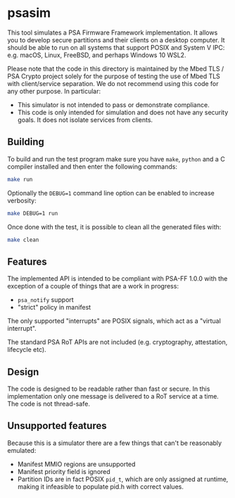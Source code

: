 # psasim

This tool simulates a PSA Firmware Framework implementation.
It allows you to develop secure partitions and their clients on a desktop computer.
It should be able to run on all systems that support POSIX and System V IPC:
e.g. macOS, Linux, FreeBSD, and perhaps Windows 10 WSL2.

Please note that the code in this directory is maintained by the Mbed TLS / PSA Crypto project solely for the purpose of testing the use of Mbed TLS with client/service separation. We do not recommend using this code for any other purpose. In particular:

* This simulator is not intended to pass or demonstrate compliance.
* This code is only intended for simulation and does not have any security goals. It does not isolate services from clients.

## Building

To build and run the test program make sure you have `make`, `python` and a
C compiler installed and then enter the following commands:

```sh
make run
```

Optionally the `DEBUG=1` command line option can be enabled to increase verbosity:

```sh
make DEBUG=1 run
```

Once done with the test, it is possible to clean all the generated files with:

```sh
make clean
```

## Features

The implemented API is intended to be compliant with PSA-FF 1.0.0 with the exception of a couple of things that are a work in progress:

* `psa_notify` support
* "strict" policy in manifest

The only supported "interrupts" are POSIX signals, which act
as a "virtual interrupt".

The standard PSA RoT APIs are not included (e.g. cryptography, attestation, lifecycle etc).

## Design

The code is designed to be readable rather than fast or secure.
In this implementation only one message is delivered to a
RoT service at a time.
The code is not thread-safe.

## Unsupported features

Because this is a simulator there are a few things that
can't be reasonably emulated:

* Manifest MMIO regions are unsupported
* Manifest priority field is ignored
* Partition IDs are in fact POSIX `pid_t`, which are only assigned at runtime,
  making it infeasible to populate pid.h with correct values.
